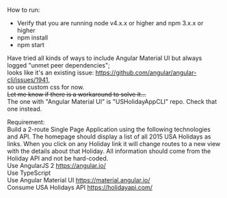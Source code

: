 How to run:
- Verify that you are running node v4.x.x or higher and npm 3.x.x or higher
- npm install
- npm start


Have tried all kinds of ways to include Angular Material UI but always logged "unmet peer dependencies";<br />
looks like it's an existing issue: https://github.com/angular/angular-cli/issues/1941, <br />
so use custom css for now. <br />
~~Let me know if there is a workaround to solve it...~~<br />
The one with "Angular Material UI" is "USHolidayAppCLI" repo.  Check that one instead.



Requirement:  <br />
Build a 2-route Single Page Application using the following technologies and API. The homepage should display a list of all 2015 USA Holidays as links. When you click on any Holiday link it will change routes to a new view with the details about that Holiday. All information should come from the Holiday API and not be hard-coded.
 <br />
Use AngularJS 2 https://angular.io/ <br />
Use TypeScript<br />
Use Angular Material UI https://material.angular.io/ <br />
Consume USA Holidays API https://holidayapi.com/<br />



